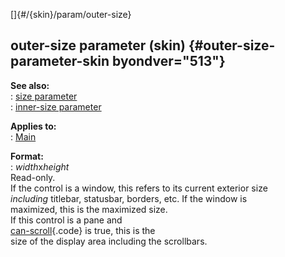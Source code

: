 []{#/{skin}/param/outer-size}    
## outer-size parameter (skin) {#outer-size-parameter-skin byondver="513"}    
**See also:**    
:   [size parameter](/ref/%7Bskin%7D/param/size.md)    
:   [inner-size parameter](/ref/%7Bskin%7D/param/inner-size.md)    
<!-- -->    
**Applies to:**    
:   [Main](/ref/%7Bskin%7D/control/main.md)    
<!-- -->    
**Format:**    
:   *width*x*height*    
Read-only.    
If the control is a window, this refers to its current exterior size    
*including* titlebar, statusbar, borders, etc. If the window is    
maximized, this is the maximized size.    
If this control is a pane and    
[can-scroll](/ref/%7Bskin%7D/param/can-scroll.md){.code} is true, this is the    
size of the display area including the scrollbars.  